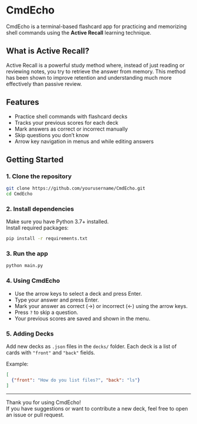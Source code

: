 # CmdEcho

CmdEcho is a terminal-based flashcard app for practicing and memorizing shell commands using the **Active Recall** learning technique.

## What is Active Recall?

Active Recall is a powerful study method where, instead of just reading or reviewing notes, you try to retrieve the answer from memory. 
This method has been shown to improve retention and understanding much more effectively than passive review.

## Features

- Practice shell commands with flashcard decks
- Tracks your previous scores for each deck
- Mark answers as correct or incorrect manually
- Skip questions you don’t know
- Arrow key navigation in menus and while editing answers

## Getting Started

### 1. Clone the repository

```sh
git clone https://github.com/yourusername/CmdEcho.git
cd CmdEcho
```

### 2. Install dependencies

Make sure you have Python 3.7+ installed.  
Install required packages:

```sh
pip install -r requirements.txt
```

### 3. Run the app

```sh
python main.py
```

### 4. Using CmdEcho

- Use the arrow keys to select a deck and press Enter.
- Type your answer and press Enter.
- Mark your answer as correct (→) or incorrect (←) using the arrow keys.
- Press `?` to skip a question.
- Your previous scores are saved and shown in the menu.

### 5. Adding Decks

Add new decks as `.json` files in the `decks/` folder. Each deck is a list of cards with `"front"` and `"back"` fields.

Example:
```json
[
  {"front": "How do you list files?", "back": "ls"}
]
```

---

Thank you for using CmdEcho!  
If you have suggestions or want to contribute a new deck, feel free to open an issue or pull request.
